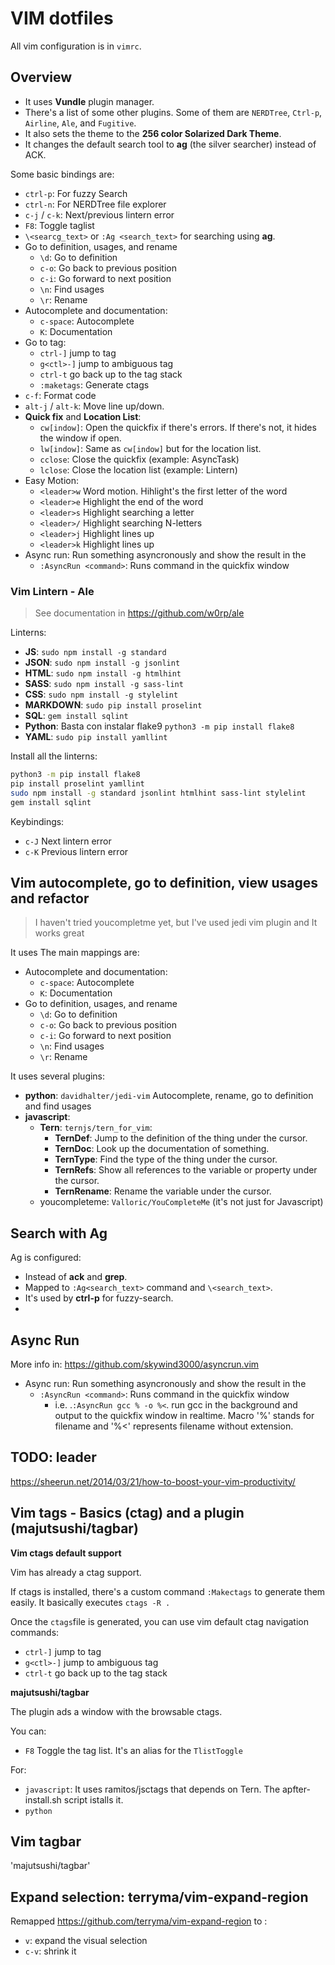 # VIM dotfiles

All vim configuration is in `vimrc`.

## Overview

- It uses **Vundle** plugin manager.
- There's a list of some other plugins. Some of them are `NERDTree`, `Ctrl-p`, `Airline`, `Ale`, and `Fugitive`.
- It also sets the theme to the **256 color Solarized Dark Theme**.
- It changes the default search tool to **ag** (the silver searcher) instead of ACK.

Some basic bindings are:

- `ctrl-p`: For fuzzy Search
- `ctrl-n`: For NERDTree file explorer
- `c-j` / `c-k`: Next/previous lintern error
- `F8`: Toggle taglist
- `\<searcg_text>` or `:Ag <search_text>` for searching using **ag**.
- Go to definition, usages, and rename
  - `\d`: Go to definition
  - `c-o`: Go back to previous position
  - `c-i`: Go forward to next position
  - `\n`: Find usages
  - `\r`: Rename
- Autocomplete and documentation:
  - `c-space`: Autocomplete
  - `K`: Documentation
- Go to tag:
  - `ctrl-]` jump to tag
  - `g<ctl>-]` jump to ambiguous tag
  - `ctrl-t` go back up to the tag stack
  - `:maketags`: Generate ctags
- `c-f`: Format code
- `alt-j` / `alt-k`: Move line up/down.
- **Quick fix** and **Location List**:
  - `cw[indow]`: Open the quickfix if there's errors. If there's not, it hides the window if open.
  - `lw[indow]`: Same as `cw[indow]` but for the location list.
  - `cclose`: Close the quickfix (example: AsyncTask)
  - `lclose`: Close the location list (example: Lintern)
- Easy Motion:
  - `<leader>w` Word motion. Hihlight's the first letter of the word
  - `<leader>e` Highlight the end of the word
  - `<leader>s` Highlight searching a letter
  - `<leader>/` Highlight searching N-letters
  - `<leader>j` Highlight lines up
  - `<leader>k` Highlight lines up
- Async run: Run something asyncronously and show the result in the
  - `:AsyncRun <command>`: Runs command in the quickfix window

### Vim Lintern - Ale

> See documentation in https://github.com/w0rp/ale

Linterns:

- **JS**: `sudo npm install -g standard`
- **JSON**: `sudo npm install -g jsonlint`
- **HTML**: `sudo npm install -g htmlhint`
- **SASS**: `sudo npm install -g sass-lint`
- **CSS**: `sudo npm install -g stylelint`
- **MARKDOWN**: `sudo pip install proselint`
- **SQL**: `gem install sqlint`
- **Python**: Basta con instalar flake9 `python3 -m pip install flake8`
- **YAML**: `sudo pip install yamllint`

Install all the linterns:

```bash
python3 -m pip install flake8
pip install proselint yamllint
sudo npm install -g standard jsonlint htmlhint sass-lint stylelint
gem install sqlint
```

Keybindings:

- `c-J` Next lintern error
- `c-K` Previous lintern error

## Vim autocomplete, go to definition, view usages and refactor

> I haven't tried youcompletme yet, but I've used jedi vim plugin and It works great

It uses
The main mappings are:

- Autocomplete and documentation:
  - `c-space`: Autocomplete
  - `K`: Documentation
- Go to definition, usages, and rename
  - `\d`: Go to definition
  - `c-o`: Go back to previous position
  - `c-i`: Go forward to next position
  - `\n`: Find usages
  - `\r`: Rename

It uses several plugins:

- **python**: `davidhalter/jedi-vim` Autocomplete, rename, go to definition and find usages
- **javascript**:
  - **Tern**: `ternjs/tern_for_vim`:
    - **TernDef**: Jump to the definition of the thing under the cursor.
    - **TernDoc**: Look up the documentation of something.
    - **TernType**: Find the type of the thing under the cursor.
    - **TernRefs**: Show all references to the variable or property under the cursor.
    - **TernRename**: Rename the variable under the cursor.
  - youcompleteme: `Valloric/YouCompleteMe` (it's not just for Javascript)

## Search with Ag

Ag is configured:

- Instead of **ack** and **grep**.
- Mapped to `:Ag<search_text>` command and `\<search_text>`.
- It's used by **ctrl-p** for fuzzy-search.
-

## Async Run

More info in: https://github.com/skywind3000/asyncrun.vim

- Async run: Run something asyncronously and show the result in the
  - `:AsyncRun <command>`: Runs command in the quickfix window
    - i.e. .`:AsyncRun gcc % -o %<`. run gcc in the background and output to the quickfix window in realtime. Macro '%' stands for filename and '%<' represents filename without extension.

## TODO: leader

https://sheerun.net/2014/03/21/how-to-boost-your-vim-productivity/

## Vim tags - Basics (ctag) and a plugin (majutsushi/tagbar)

**Vim ctags default support**

Vim has already a ctag support.

If ctags is installed, there's a custom command `:Makectags` to generate them easily. It basically executes `ctags -R .`

Once the `ctags`file is generated, you can use vim default ctag navigation commands:

- `ctrl-]` jump to tag
- `g<ctl>-]` jump to ambiguous tag
- `ctrl-t` go back up to the tag stack

**majutsushi/tagbar**

The plugin ads a window with the browsable ctags.

You can:

- `F8` Toggle the tag list. It's an alias for the `TlistToggle`

For:

- `javascript`: It uses ramitos/jsctags that depends on Tern. The apfter-install.sh script istalls it.
- `python`

## Vim tagbar

'majutsushi/tagbar'

## Expand selection: terryma/vim-expand-region

Remapped https://github.com/terryma/vim-expand-region to :

- `v`: expand the visual selection
- `c-v`: shrink it
